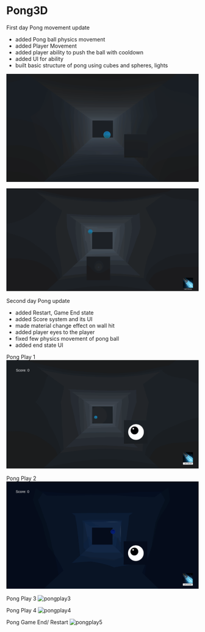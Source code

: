 # Pong3D
 
First day Pong movement update
- added Pong ball physics movement
- added Player Movement
- added player ability to push the ball with cooldown
- added UI for ability
- built basic structure of pong using cubes and spheres, lights

![pongplay1](gifs/pong_play_11_09.gif)

![pong play 2](gifs/pong_play2_11_09.gif) 

Second day Pong update
- added Restart, Game End state
- added Score system and its UI
- made material change effect on wall hit
- added player eyes to the player
- fixed few physics movement of pong ball
- added end state UI 

Pong Play 1
![pongplay1](gifs/pong_play_11_10_1.gif)

Pong Play 2
![pongplay2](gifs/pong_play_11_10_2.gif)

Pong Play 3
![pongplay3](gifs/pong_play_11_10_3.gif)

Pong Play 4
![pongplay4](gifs/pong_play_11_10_4.gif)

Pong Game End/ Restart
![pongplay5](gifs/pong_play_11_10_5.gif)



